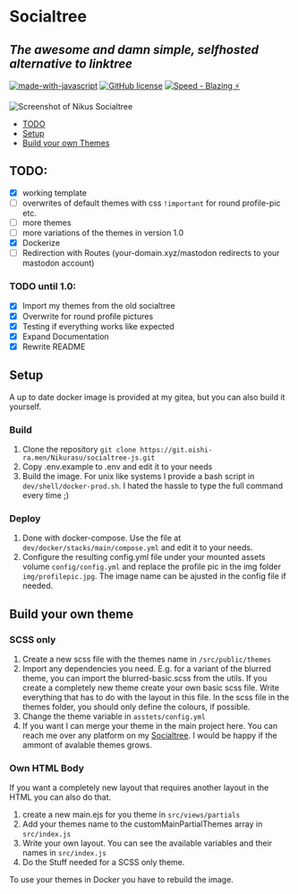 # Socialtree
*The awesome and damn simple, selfhosted alternative to linktree*
---
[![made-with-javascript](https://img.shields.io/badge/Made%20with-JavaScript-1f425f.svg)](https://www.javascript.com)
[![GitHub license](https://img.shields.io/github/license/Naereen/StrapDown.js.svg)](https://dev.cat-enby.club/Nikurasu/socialtree-js/raw/branch/main/LICENSE.txt)
[![Speed  - Blazing ⚡](https://img.shields.io/badge/Speed_-Blazing_⚡-blue)](https://www.youtube.com/watch?v=oPTwBv9lvhw)

![Screenshot of Nikus Socialtree](https://fileshare.cat-enby.club/GaTA4/PUROBIgo31.png/raw)

- [TODO](#todo)
- [Setup](#setup)
- [Build your own Themes](#build-your-own-theme)

## TODO:
- [X] working template
- [ ] overwrites of default themes with css `!important` for round profile-pic etc.
- [ ] more themes
- [ ] more variations of the themes in version 1.0
- [X] Dockerize
- [ ] Redirection with Routes (your-domain.xyz/mastodon redirects to your mastodon account)

### TODO until 1.0:
- [X] Import my themes from the old socialtree
- [X] Overwrite for round profile pictures
- [X] Testing if everything works like expected
- [X] Expand Documentation
- [X] Rewrite README

## Setup
A up to date docker image is provided at my gitea, but you can also build it yourself.

### Build
1. Clone the repository `git clone https://git.oishi-ra.men/Nikurasu/socialtree-js.git`
2. Copy .env.example to .env and edit it to your needs
3. Build the image. For unix like systems I provide a bash script in `dev/shell/docker-prod.sh`. I hated the hassle to type the full command every time ;)

### Deploy
1. Done with docker-compose. Use the file at `dev/docker/stacks/main/compose.yml` and edit it to your needs.
2. Configure the resulting config.yml file under your mounted assets volume `config/config.yml` and replace the profile pic in the img folder `img/profilepic.jpg`.
   The image name can be ajusted in the config file if needed.

## Build your own theme

### SCSS only
1. Create a new scss file with the themes name in `/src/public/themes`
2. Import any dependencies you need. E.g. for a variant of the blurred theme, you can import the blurred-basic.scss from the utils. If you create a completely new theme create your own basic scss file. Write everything that has to do with the layout in this file. In the scss file in the themes folder, you should only define the colours, if possible.
3. Change the theme variable in `asstets/config.yml`
4. If you want I can merge your theme in the main project here. You can reach me over any platform on my [Socialtree](https://links.nikurasu.gay). I would be happy if the ammont of avalable themes grows.

### Own HTML Body
If you want a completely new layout that requires another layout in the HTML you can also do that.
1. create a new main.ejs for you theme in `src/views/partials`
2. Add your themes name to the customMainPartialThemes array in `src/index.js`
3. Write your own layout. You can see the available variables and their names in `src/index.js`
4. Do the Stuff needed for a SCSS only theme.

To use your themes in Docker you have to rebuild the image.
